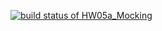 [![build status of HW05a_Mocking](https://travis-ci.org/Erik-Bornako/GitHubApi567.svg?branch=HW05a_Mocking)](https://travis-ci.org/Erik-Bornako/GitHubApi567)